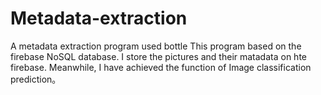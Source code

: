 # Metadata-extraction
A metadata extraction program used bottle
This program based on the firebase NoSQL database.
I store the pictures and their matadata on hte firebase.
Meanwhile, I have achieved the function of Image classification prediction。

